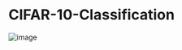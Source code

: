 ﻿# CIFAR-10-Classification
 
![image](https://github.com/uujeongLee/CIFAR-10-Classification/assets/139673395/c668f102-0f05-4a1d-80a1-56db598503c3)

